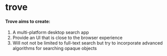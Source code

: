 # trove

#### Trove aims to create:

1. A multi-platform desktop search app
2. Provide an UI that is close to the browser experience
3. Will not not be limited to full-text search but try to incorporate advanced algorithms for searching opaque objects
